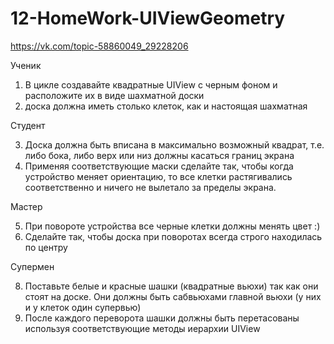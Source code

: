 # 12-HomeWork-UIViewGeometry

https://vk.com/topic-58860049_29228206

Ученик

1. В цикле создавайте квадратные UIView с черным фоном и расположите их в виде шахматной доски 
2. доска должна иметь столько клеток, как и настоящая шахматная

Студент

3. Доска должна быть вписана в максимально возможный квадрат, т.е. либо бока, либо верх или низ должны касаться границ экрана
4. Применяя соответствующие маски сделайте так, чтобы когда устройство меняет ориентацию, то все клетки растягивались соответственно и ничего не вылетало за пределы экрана.

Мастер 

5. При повороте устройства все черные клетки должны менять цвет :)
6. Сделайте так, чтобы доска при поворотах всегда строго находилась по центру

Супермен

8. Поставьте белые и красные шашки (квадратные вьюхи) так как они стоят на доске. Они должны быть сабвьюхами главной вьюхи (у них и у клеток один супервью)
9. После каждого переворота шашки должны быть перетасованы используя соответствующие методы иерархии UIView

